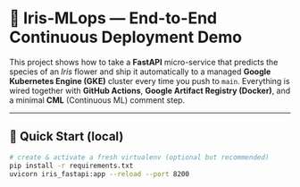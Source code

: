 # 🌸 Iris-MLops — End-to-End Continuous Deployment Demo

This project shows how to take a **FastAPI** micro-service that predicts the
species of an *Iris* flower and ship it automatically to a managed
**Google Kubernetes Engine (GKE)** cluster every time you push to `main`.
Everything is wired together with **GitHub Actions**, **Google Artifact Registry
(Docker)**, and a minimal **CML** (Continuous ML) comment step.

---

## 🔧 Quick Start (local)

```bash
# create & activate a fresh virtualenv (optional but recommended)
pip install -r requirements.txt
uvicorn iris_fastapi:app --reload --port 8200

